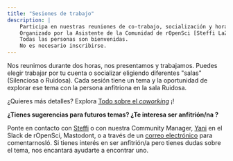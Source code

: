 ```yaml
---
title: "Sesiones de trabajo"
description: |
    Participa en nuestras reuniones de co-trabajo, socialización y horas de oficina los primeros martes de cada mes.
    Organizado por la Asistente de la Comunidad de rOpenSci [Steffi LaZerte](/author/steffi-lazerte) y varias personas de la comunidad que participan como anfitriones.
    Todas las personas son bienvenidas.
    No es necesario inscribirse.
---
```


Nos reunimos durante dos horas, nos presentamos y trabajamos. Puedes elegir
trabajar por tu cuenta o socializar eligiendo diferentes "salas" (Silenciosa o Ruidosa).
Cada sesión tiene un tema y la oportunidad de explorar ese tema con la persona 
anfitriona en la sala Ruidosa.

¿Quieres más detalles? Explora [Todo sobre el _coworking_](/blog/2023/06/21/coworking/) ¡!

**¿Tienes sugerencias para futuros temas? ¿Te interesa ser anfitrión/na ?**

Ponte en contacto con [Steffi](/author/steffi-lazerte) o con nuestra Community Manager, [Yani](/author/yanina-bellini-saibene) en el Slack de rOpenSci, Mastodont, o a través de un [correo electrónico](yabellini@ropensci.org) para comentarnosló.
Si tienes interés en ser anfitrión/a pero tienes dudas sobre el tema, nos encantará
ayudarte a encontrar uno.

